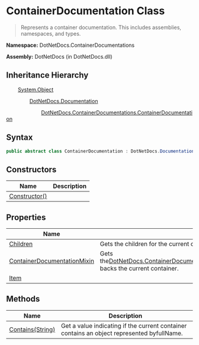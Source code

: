 # ContainerDocumentation Class
> Represents a container documentation.  This includes assemblies, namespaces, and types.

**Namespace:** DotNetDocs.ContainerDocumentations

**Assembly:** DotNetDocs (in DotNetDocs.dll)
## Inheritance Hierarchy
&nbsp;&nbsp;&nbsp;&nbsp;&nbsp;&nbsp;&nbsp;&nbsp;[System.Object](https://www.google.com/search?q=System.Object&btnI=)

&nbsp;&nbsp;&nbsp;&nbsp;&nbsp;&nbsp;&nbsp;&nbsp;&nbsp;&nbsp;&nbsp;&nbsp;&nbsp;&nbsp;&nbsp;&nbsp;[DotNetDocs.Documentation](/docs/DotNetDocs/Documentation.md)

&nbsp;&nbsp;&nbsp;&nbsp;&nbsp;&nbsp;&nbsp;&nbsp;&nbsp;&nbsp;&nbsp;&nbsp;&nbsp;&nbsp;&nbsp;&nbsp;&nbsp;&nbsp;&nbsp;&nbsp;&nbsp;&nbsp;&nbsp;&nbsp;[DotNetDocs.ContainerDocumentations.ContainerDocumentation](/docs/DotNetDocs/ContainerDocumentations/ContainerDocumentation.md)

## Syntax
```csharp
public abstract class ContainerDocumentation : DotNetDocs.Documentation, DotNetDocs.Mixins.Contracts.IContainerDocumentation, DotNetDocs.Mixins.Contracts.IDocumentation
```
## Constructors
|Name|Description|
|---|---|
|[Constructor()](/docs/DotNetDocs/ContainerDocumentations/ContainerDocumentation/Constructors/Constructor__.md)||
## Properties
|Name|Description|
|---|---|
|[Children](/docs/DotNetDocs/ContainerDocumentations/ContainerDocumentation/Properties/Children.md)|Gets the children for the current container.|
|[ContainerDocumentationMixin](/docs/DotNetDocs/ContainerDocumentations/ContainerDocumentation/Properties/ContainerDocumentationMixin.md)|Gets the[DotNetDocs.ContainerDocumentations.ContainerDocumentation.ContainerDocumentationMixin](https://www.google.com/search?q=DotNetDocs.ContainerDocumentations.ContainerDocumentation.ContainerDocumentationMixin&btnI=)which backs the current container.|
|[Item](/docs/DotNetDocs/ContainerDocumentations/ContainerDocumentation/Properties/Item.md)||
## Methods
|Name|Description|
|---|---|
|[Contains(String)](/docs/DotNetDocs/ContainerDocumentations/ContainerDocumentation/Methods/Contains_String_.md)|Get a value indicating if the current container contains an object represented byfullName.|
